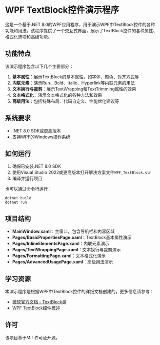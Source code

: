 # WPF TextBlock控件演示程序

这是一个基于.NET 8.0的WPF应用程序，用于演示WPF中TextBlock控件的各种功能和用法。该程序提供了一个交互式界面，展示了TextBlock控件的各种属性、格式化选项和高级功能。

## 功能特点

该演示程序包含以下几个主要部分：

1. **基本属性**：展示TextBlock的基本属性，如字体、颜色、对齐方式等
2. **内联元素**：演示Run、Bold、Italic、Hyperlink等内联元素的用法
3. **文本换行与裁剪**：展示TextWrapping和TextTrimming属性的效果
4. **文本格式化**：演示文本格式化的各种方法和效果
5. **高级用法**：包括特殊布局、代码自定义、性能优化建议等

## 系统要求

- .NET 8.0 SDK或更高版本
- 支持WPF的Windows操作系统

## 如何运行

1. 确保已安装.NET 8.0 SDK
2. 使用Visual Studio 2022或更高版本打开解决方案文件`WPF_TextBlock.sln`
3. 编译并运行项目

也可以通过命令行运行：
```
dotnet build
dotnet run
```

## 项目结构

- **MainWindow.xaml**：主窗口，包含导航栏和内容区域
- **Pages/BasicPropertiesPage.xaml**：TextBlock基本属性演示
- **Pages/InlineElementsPage.xaml**：内联元素演示
- **Pages/TextWrappingPage.xaml**：文本换行与裁剪演示
- **Pages/FormattingPage.xaml**：文本格式化演示
- **Pages/AdvancedUsagePage.xaml**：高级用法演示

## 学习资源

本演示程序是根据WPF中TextBlock控件的详细文档创建的，更多信息请参考：

- [微软官方文档 - TextBlock类](https://learn.microsoft.com/zh-cn/dotnet/api/system.windows.controls.textblock)
- [WPF TextBlock控件概述](https://learn.microsoft.com/zh-cn/dotnet/desktop/wpf/controls/textblock-overview)

## 许可

该项目基于MIT许可证开源。 